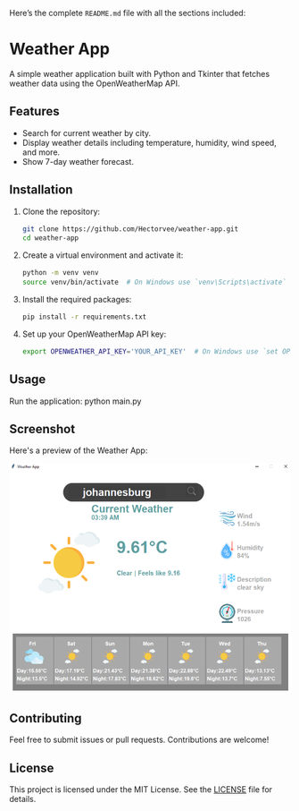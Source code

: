 Here’s the complete `README.md` file with all the sections included:

# Weather App

A simple weather application built with Python and Tkinter that fetches weather data using the OpenWeatherMap API.

## Features

- Search for current weather by city.
- Display weather details including temperature, humidity, wind speed, and more.
- Show 7-day weather forecast.

## Installation

1. Clone the repository:
    ```sh
    git clone https://github.com/Hectorvee/weather-app.git
    cd weather-app
    ```

2. Create a virtual environment and activate it:
    ```sh
    python -m venv venv
    source venv/bin/activate  # On Windows use `venv\Scripts\activate`
    ```

3. Install the required packages:
    ```sh
    pip install -r requirements.txt
    ```

4. Set up your OpenWeatherMap API key:
    ```sh
    export OPENWEATHER_API_KEY='YOUR_API_KEY'  # On Windows use `set OPENWEATHER_API_KEY=your_api_key_here`
    ```

## Usage

Run the application:
python main.py

## Screenshot

Here's a preview of the Weather App:

![Application Screenshot](images/screenshot.png)

## Contributing

Feel free to submit issues or pull requests. Contributions are welcome!

## License

This project is licensed under the MIT License. See the [LICENSE](LICENSE) file for details.

